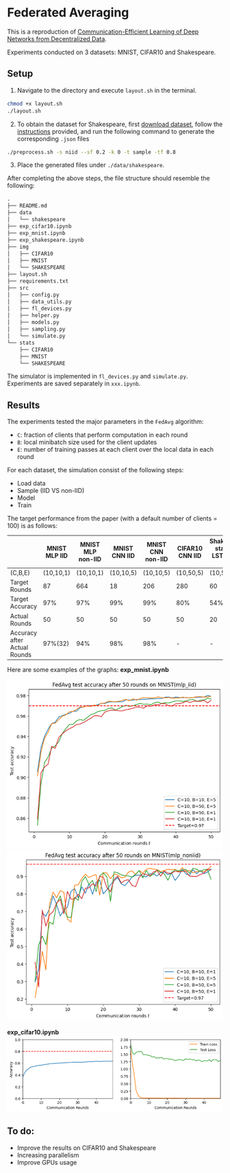 # Federated Averaging

This is a reproduction of [Communication-Efficient Learning of Deep Networks from Decentralized Data](https://arxiv.org/pdf/1602.05629).

Experiments conducted on 3 datasets: MNIST, CIFAR10 and Shakespeare.

## Setup
1. Navigate to the directory and execute `layout.sh` in the terminal.
```bash
chmod +x layout.sh
./layout.sh
```

2. To obtain the dataset for Shakespeare, first [download dataset](https://gutenberg.org/files/100/old/1994-01-100.zip), follow the [instructions](https://github.com/TalwalkarLab/leaf/tree/master/data/shakespeare) provided, and run the following command to generate the corresponding `.json` files
```bash
./preprocess.sh -s niid --sf 0.2 -k 0 -t sample -tf 0.8
```

3. Place the generated files under `./data/shakespeare`. 

After completing the above steps, the file structure should resemble the following:
```
.
├── README.md
├── data
│   └── shakespeare
├── exp_cifar10.ipynb
├── exp_mnist.ipynb
├── exp_shakespeare.ipynb
├── img
│   ├── CIFAR10
│   ├── MNIST
│   └── SHAKESPEARE
├── layout.sh
├── requirements.txt
├── src
│   ├── config.py
│   ├── data_utils.py
│   ├── fl_devices.py
│   ├── helper.py
│   ├── models.py
│   ├── sampling.py
│   └── simulate.py
└── stats
    ├── CIFAR10
    ├── MNIST
    └── SHAKESPEARE
```

The simulator is implemented in `fl_devices.py` and `simulate.py`. Experiments are saved separately in `xxx.ipynb`.

## Results 

The experiments tested the major parameters in the `FedAvg` algorithm:
- `C`: fraction of clients that perform computation in each round 
- `B`: local minibatch size used for the client updates
- `E`: number of training passes at each client over the local data in each round

For each dataset, the simulation consist of the following steps:
- Load data
- Sample (IID VS non-IID)
- Model
- Train

The target performance from the paper (with a default number of clients = 100) is as follows:

| | MNIST MLP IID | MNIST MLP non-IID | MNIST CNN IID | MNIST CNN non-IID | CIFAR10 CNN IID | Shakespeare stacked-LSTM non-IID |
| -------- | -------- | ------- | -------- | ------- | -------- | ------- |
| (C,B,E) | (10,10,1) | (10,10,1) | (10,10,5) | (10,10,5) | (10,50,5) | (10,50,5) | 
| Target Rounds | 87 | 664 | 18 | 206 | 280 | 60 | 
| Target Accuracy | 97% | 97% | 99% | 99% | 80% | 54% | 
| Actual Rounds | 50 | 50 | 50 | 50 | 50 | 20 | 
| Accuracy after Actual Rounds | 97%(32) | 94% | 98% | 98% | - | - | 

Here are some examples of the graphs:
**exp_mnist.ipynb**

![mnist_mlp_iid](./assets/mnist_mlp_iid.png)
![mnist_mlp_noniid](./assets/mnist_mlp_noniid.png)

**exp_cifar10.ipynb**
![cifar10](./assets/cifar10.png)

## To do:
- Improve the results on CIFAR10 and Shakespeare
- Increasing parallelism
- Improve GPUs usage